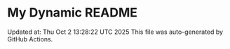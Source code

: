 # My Dynamic README
Updated at: Thu Oct  2 13:28:22 UTC 2025
This file was auto-generated by GitHub Actions.
